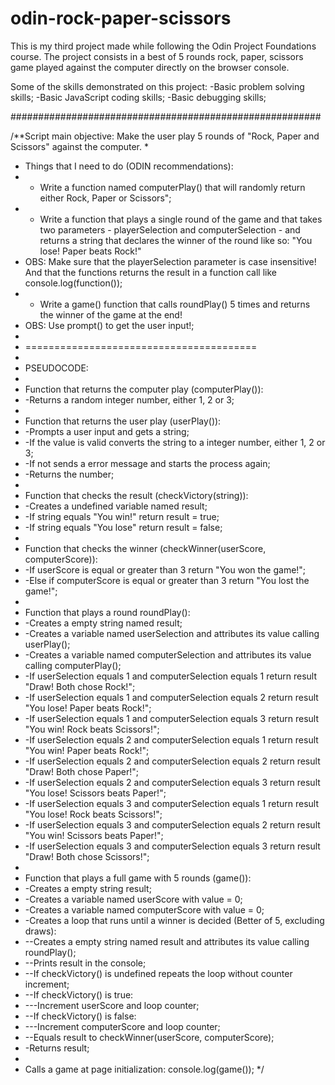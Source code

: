 # odin-rock-paper-scissors

This is my third project made while following the Odin Project Foundations course. The project consists in a best of 5 rounds rock, paper, scissors game played against the computer directly on the browser console.

Some of the skills demonstrated on this project:
    -Basic problem solving skills;
    -Basic JavaScript coding skills;
    -Basic debugging skills;


########################################################

/**Script main objective: Make the user play 5 rounds of "Rock, Paper and Scissors" against the computer.
 * 
 * Things that I need to do (ODIN recommendations):
 * - Write a function named computerPlay() that will randomly return either Rock, Paper or Scissors";
 * - Write a function that plays a single round of the game and that takes two parameters - playerSelection and computerSelection - and returns a string that declares the winner of the round like so: "You lose! Paper beats Rock!"
 * OBS: Make sure that the playerSelection parameter is case insensitive! And that the functions returns the result in a function call like console.log(function());
 * - Write a game() function that calls roundPlay() 5 times and returns the winner of the game at the end!
 * OBS: Use prompt() to get the user input!;
 * 
 * ========================================
 * 
 * PSEUDOCODE:
 * 
 * Function that returns the computer play (computerPlay()):
 * -Returns a random integer number, either 1, 2 or 3;
 * 
 * Function that returns the user play (userPlay()):
 * -Prompts a user input and gets a string;
 * -If the value is valid converts the string to a integer number, either 1, 2 or 3;
 * -If not sends a error message and starts the process again;
 * -Returns the number;
 * 
 * Function that checks the result (checkVictory(string)):
 * -Creates a undefined variable named result;
 * -If string equals "You win!" return result = true;
 * -If string equals "You lose" return result = false;
 * 
 * Function that checks the winner (checkWinner(userScore, computerScore)):
 * -If userScore is equal or greater than 3 return "You won the game!";
 * -Else if computerScore is equal or greater than 3 return "You lost the game!";
 * 
 * Function that plays a round roundPlay():
 * -Creates a empty string named result;
 * -Creates a variable named userSelection and attributes its value calling userPlay();
 * -Creates a variable named computerSelection and attributes its value calling computerPlay();
 * -If userSelection equals 1 and computerSelection equals 1 return result "Draw! Both chose Rock!";
 * -If userSelection equals 1 and computerSelection equals 2 return result "You lose! Paper beats Rock!";
 * -If userSelection equals 1 and computerSelection equals 3 return result "You win! Rock beats Scissors!";
 * -If userSelection equals 2 and computerSelection equals 1 return result "You win! Paper beats Rock!";
 * -If userSelection equals 2 and computerSelection equals 2 return result "Draw! Both chose Paper!";
 * -If userSelection equals 2 and computerSelection equals 3 return result "You lose! Scissors beats Paper!";
 * -If userSelection equals 3 and computerSelection equals 1 return result "You lose! Rock beats Scissors!";
 * -If userSelection equals 3 and computerSelection equals 2 return result "You win! Scissors beats Paper!";
 * -If userSelection equals 3 and computerSelection equals 3 return result "Draw! Both chose Scissors!";
 * 
 * Function that plays a full game with 5 rounds (game()):
 * -Creates a empty string result;
 * -Creates a variable named userScore with value = 0;
 * -Creates a variable named computerScore with value = 0;
 * -Creates a loop that runs until a winner is decided (Better of 5, excluding draws):
 * --Creates a empty string named result and attributes its value calling roundPlay();
 * --Prints result in the console;
 * --If checkVictory() is undefined repeats the loop without counter increment;
 * --If checkVictory() is true:
 * ---Increment userScore and loop counter;
 * --If checkVictory() is false:
 * ---Increment computerScore and loop counter;
 * --Equals result to checkWinner(userScore, computerScore);
 * -Returns result;
 * 
 * Calls a game at page initialization: console.log(game());
 */